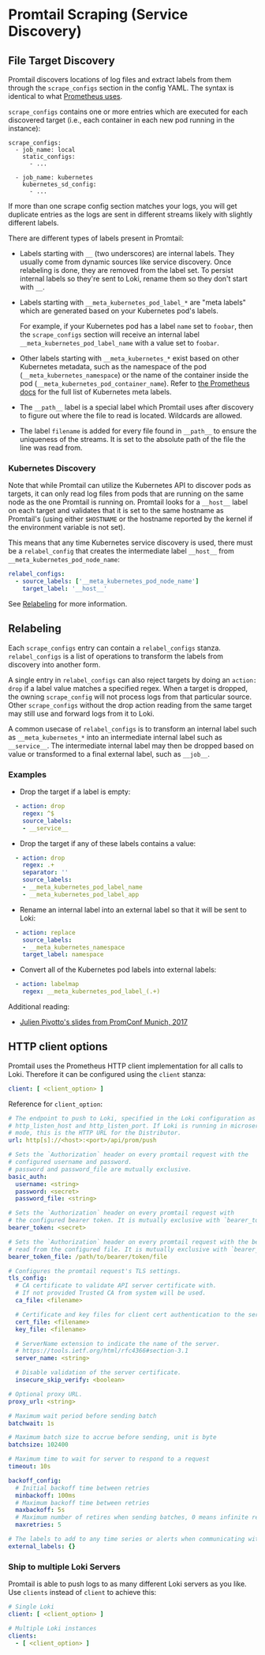 # Promtail Scraping (Service Discovery)

## File Target Discovery

Promtail discovers locations of log files and extract labels from them through
the `scrape_configs` section in the config YAML. The syntax is identical to what
[Prometheus uses](https://prometheus.io/docs/prometheus/latest/configuration/configuration/#scrape_config).

`scrape_configs` contains one or more entries which are executed for each
discovered target (i.e., each container in each new pod running in the
instance):

```
scrape_configs:
  - job_name: local
    static_configs:
      - ...

  - job_name: kubernetes
    kubernetes_sd_config:
      - ...
```

If more than one scrape config section matches your logs, you will get duplicate
entries as the logs are sent in different streams likely with slightly
different labels.

There are different types of labels present in Promtail:

* Labels starting with `__` (two underscores) are internal labels. They usually
  come from dynamic sources like service discovery. Once relabeling is done,
  they are removed from the label set. To persist internal labels so they're
  sent to Loki, rename them so they don't start with `__`.

* Labels starting with `__meta_kubernetes_pod_label_*` are "meta labels" which
  are generated based on your Kubernetes pod's labels.

  For example, if your Kubernetes pod has a label `name` set to `foobar`, then
  the `scrape_configs` section will receive an internal label
  `__meta_kubernetes_pod_label_name` with a value set to `foobar`.

* Other labels starting with `__meta_kubernetes_*` exist based on other
  Kubernetes metadata, such as the namespace of the pod
  (`__meta_kubernetes_namespace`) or the name of the container inside the pod
  (`__meta_kubernetes_pod_container_name`). Refer to
  [the Prometheus docs](https://prometheus.io/docs/prometheus/latest/configuration/configuration/#kubernetes_sd_config)
  for the full list of Kubernetes meta labels.

* The `__path__` label is a special label which Promtail uses after discovery to
  figure out where the file to read is located. Wildcards are allowed.

* The label `filename` is added for every file found in `__path__` to ensure the
  uniqueness of the streams. It is set to the absolute path of the file the line
  was read from.

### Kubernetes Discovery

Note that while Promtail can utilize the Kubernetes API to discover pods as
targets, it can only read log files from pods that are running on the same node
as the one Promtail is running on. Promtail looks for a `__host__` label on
each target and validates that it is set to the same hostname as Promtail's
(using either `$HOSTNAME` or the hostname reported by the kernel if the
environment variable is not set).

This means that any time Kubernetes service discovery is used, there must be a
`relabel_config` that creates the intermediate label `__host__` from
`__meta_kubernetes_pod_node_name`:

```yaml
relabel_configs:
  - source_labels: ['__meta_kubernetes_pod_node_name']
    target_label: '__host__'
```

See [Relabeling](#relabeling) for more information.

## Relabeling

Each `scrape_configs` entry can contain a `relabel_configs` stanza.
`relabel_configs` is a list of operations to transform the labels from discovery
into another form.

A single entry in `relabel_configs` can also reject targets by doing an `action:
drop` if a label value matches a specified regex. When a target is dropped, the
owning `scrape_config` will not process logs from that particular source.
Other `scrape_configs` without the drop action reading from the same target
may still use and forward logs from it to Loki.

A common usecase of `relabel_configs` is to transform an internal label such
as `__meta_kubernetes_*` into an intermediate internal label such as
`__service__`. The intermediate internal label may then be dropped based on
value or transformed to a final external label, such as `__job__`.

### Examples

* Drop the target if a label is empty:
```yaml
  - action: drop
    regex: ^$
    source_labels:
    - __service__
```
* Drop the target if any of these labels contains a value:
```yaml
  - action: drop
    regex: .+
    separator: ''
    source_labels:
    - __meta_kubernetes_pod_label_name
    - __meta_kubernetes_pod_label_app
```
* Rename an internal label into an external label so that it will be sent to Loki:
```yaml
  - action: replace
    source_labels:
    - __meta_kubernetes_namespace
    target_label: namespace
```
* Convert all of the Kubernetes pod labels into external labels:
```yaml
  - action: labelmap
    regex: __meta_kubernetes_pod_label_(.+)
```

Additional reading:

 * [Julien Pivotto's slides from PromConf Munich, 2017](https://www.slideshare.net/roidelapluie/taking-advantage-of-prometheus-relabeling-109483749)

## HTTP client options

Promtail uses the Prometheus HTTP client implementation for all calls to Loki.
Therefore it can be configured using the `client` stanza:

```yaml
client: [ <client_option> ]
```

Reference for `client_option`:

```yaml
# The endpoint to push to Loki, specified in the Loki configuration as
# http_listen_host and http_listen_port. If Loki is running in microservices
# mode, this is the HTTP URL for the Distributor.
url: http[s]://<host>:<port>/api/prom/push

# Sets the `Authorization` header on every promtail request with the
# configured username and password.
# password and password_file are mutually exclusive.
basic_auth:
  username: <string>
  password: <secret>
  password_file: <string>

# Sets the `Authorization` header on every promtail request with
# the configured bearer token. It is mutually exclusive with `bearer_token_file`.
bearer_token: <secret>

# Sets the `Authorization` header on every promtail request with the bearer token
# read from the configured file. It is mutually exclusive with `bearer_token`.
bearer_token_file: /path/to/bearer/token/file

# Configures the promtail request's TLS settings.
tls_config:
  # CA certificate to validate API server certificate with.
  # If not provided Trusted CA from system will be used.
  ca_file: <filename>

  # Certificate and key files for client cert authentication to the server.
  cert_file: <filename>
  key_file: <filename>

  # ServerName extension to indicate the name of the server.
  # https://tools.ietf.org/html/rfc4366#section-3.1
  server_name: <string>

  # Disable validation of the server certificate.
  insecure_skip_verify: <boolean>

# Optional proxy URL.
proxy_url: <string>

# Maximum wait period before sending batch
batchwait: 1s

# Maximum batch size to accrue before sending, unit is byte
batchsize: 102400

# Maximum time to wait for server to respond to a request
timeout: 10s

backoff_config:
  # Initial backoff time between retries
  minbackoff: 100ms
  # Maximum backoff time between retries
  maxbackoff: 5s
  # Maximum number of retires when sending batches, 0 means infinite retries
  maxretries: 5

# The labels to add to any time series or alerts when communicating with loki
external_labels: {}
```

### Ship to multiple Loki Servers

Promtail is able to push logs to as many different Loki servers as you like. Use
`clients` instead of `client` to achieve this:

```yaml
# Single Loki
client: [ <client_option> ]

# Multiple Loki instances
clients:
  - [ <client_option> ]
```

